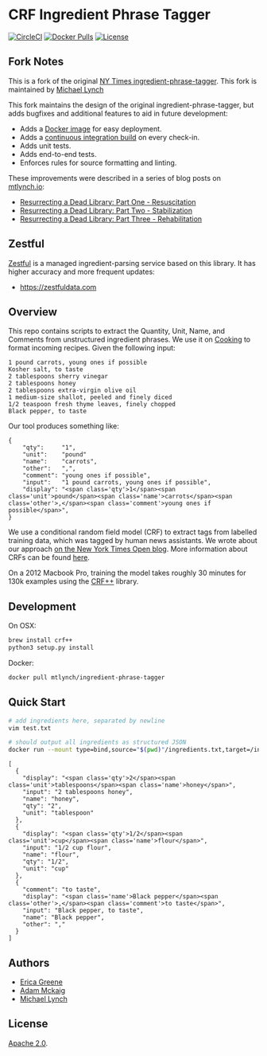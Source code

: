 # CRF Ingredient Phrase Tagger

[![CircleCI](https://circleci.com/gh/mtlynch/ingredient-phrase-tagger.svg?style=svg&circle-token=14da35d490833b7c427e7759d8f7cfc0ba513b51)](https://circleci.com/gh/mtlynch/ingredient-phrase-tagger) [![Docker Pulls](https://img.shields.io/docker/pulls/mtlynch/ingredient-phrase-tagger.svg?maxAge=604800)](https://hub.docker.com/r/mtlynch/ingredient-phrase-tagger/) [![License](https://img.shields.io/badge/License-Apache%202.0-blue.svg)](LICENSE.md)

## Fork Notes

This is a fork of the original [NY Times ingredient-phrase-tagger](https://github.com/NYTimes/ingredient-phrase-tagger). This fork is maintained by [Michael Lynch](https://github.com/mtlynch)

This fork maintains the design of the original ingredient-phrase-tagger, but adds bugfixes and additional features to aid in future development:

* Adds a [Docker image](https://hub.docker.com/r/mtlynch/ingredient-phrase-tagger/) for easy deployment.
* Adds a [continuous integration build](https://travis-ci.org/mtlynch/ingredient-phrase-tagger) on every check-in.
* Adds unit tests.
* Adds end-to-end tests.
* Enforces rules for source formatting and linting.

These improvements were described in a series of blog posts on [mtlynch.io](https://mtlynch.io):

* [Resurrecting a Dead Library: Part One - Resuscitation](https://mtlynch.io/resurrecting-1/)
* [Resurrecting a Dead Library: Part Two - Stabilization](https://mtlynch.io/resurrecting-2/)
* [Resurrecting a Dead Library: Part Three - Rehabilitation](https://mtlynch.io/resurrecting-3/)

## Zestful

[Zestful](https://zestfuldata.com) is a managed ingredient-parsing service based on this library. It has higher accuracy and more frequent updates:

* https://zestfuldata.com

## Overview

This repo contains scripts to extract the Quantity, Unit, Name, and Comments
from unstructured ingredient phrases. We use it on [Cooking][nytc] to format
incoming recipes. Given the following input:

    1 pound carrots, young ones if possible
    Kosher salt, to taste
    2 tablespoons sherry vinegar
    2 tablespoons honey
    2 tablespoons extra-virgin olive oil
    1 medium-size shallot, peeled and finely diced
    1/2 teaspoon fresh thyme leaves, finely chopped
    Black pepper, to taste

Our tool produces something like:

    {
        "qty":     "1",
        "unit":    "pound"
        "name":    "carrots",
        "other":   ",",
        "comment": "young ones if possible",
        "input":   "1 pound carrots, young ones if possible",
        "display": "<span class='qty'>1</span><span class='unit'>pound</span><span class='name'>carrots</span><span class='other'>,</span><span class='comment'>young ones if possible</span>",
    }

We use a conditional random field model (CRF) to extract tags from labelled
training data, which was tagged by human news assistants. We wrote about our
approach [on the New York Times Open blog][openblog]. More information about
CRFs can be found [here][crf_tut].

On a 2012 Macbook Pro, training the model takes roughly 30 minutes for 130k
examples using the [CRF++][crfpp] library.

## Development

On OSX:

```bash
brew install crf++
python3 setup.py install
```

Docker:

```bash
docker pull mtlynch/ingredient-phrase-tagger
```

## Quick Start

```bash
# add ingredients here, separated by newline
vim test.txt

# should output all ingredients as structured JSON
docker run --mount type=bind,source="$(pwd)"/ingredients.txt,target=/input/input.txt,readonly wedmisten/ingredients-tagger
```

```text
[
  {
    "display": "<span class='qty'>2</span><span class='unit'>tablespoons</span><span class='name'>honey</span>",
    "input": "2 tablespoons honey",
    "name": "honey",
    "qty": "2",
    "unit": "tablespoon"
  },
  {
    "display": "<span class='qty'>1/2</span><span class='unit'>cup</span><span class='name'>flour</span>",
    "input": "1/2 cup flour",
    "name": "flour",
    "qty": "1/2",
    "unit": "cup"
  },
  {
    "comment": "to taste",
    "display": "<span class='name'>Black pepper</span><span class='other'>,</span><span class='comment'>to taste</span>",
    "input": "Black pepper, to taste",
    "name": "Black pepper",
    "other": ","
  }
]
```

## Authors

* [Erica Greene][eg]
* [Adam Mckaig][am]
* [Michael Lynch](https://github.com/mtlynch)


## License

[Apache 2.0][license].


[nytc]:     http://cooking.nytimes.com
[crf_tut]:  http://people.cs.umass.edu/~mccallum/papers/crf-tutorial.pdf
[crfpp]:    https://taku910.github.io/crfpp/
[openblog]: http://open.blogs.nytimes.com/2015/04/09/extracting-structured-data-from-recipes-using-conditional-random-fields/?_r=0
[eg]:       mailto:ericagreene@gmail.com
[am]:       http://github.com/adammck
[license]:  https://github.com/NYTimes/ingredient-phrase-tagger/blob/master/LICENSE.md
